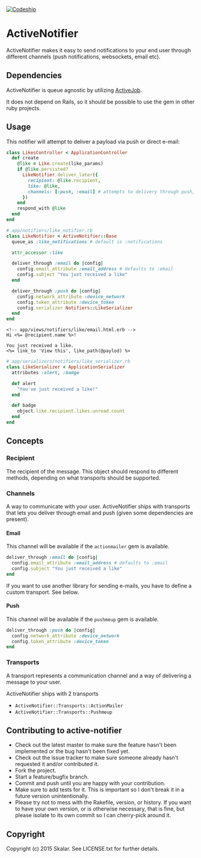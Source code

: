 [![Codeship](https://img.shields.io/codeship/8c098d90-da0a-0132-b325-528f3b81d645.svg?style=plastic)](https://codeship.com/projects/79171)

# ActiveNotifier

ActiveNotifier makes it easy to send notifications to your end user through
different channels (push notifications, websockets, email etc).


## Dependencies

ActiveNotifier is queue agnostic by utilizing [ActiveJob][activejob].

It does not depend on Rails, so it should be possible to use the gem in other
ruby projects.


## Usage

This notifier will attempt to deliver a payload via push or direct e-mail:

```ruby
class LikesController < ApplicationController
  def create
    @like = Like.create(like_params)
    if @like.persisted?
      LikeNotifier.deliver_later({
        recipient: @like.recipient,
        like: @like,
        channels: [:push, :email] # attempts to delivery through push, then email if not possible
      })
    end
    respond_with @like
  end
end
```

```ruby
# app/notifiers/like_notifier.rb
class LikeNotifier < ActiveNotifier::Base
  queue_as :like_notifications # default is :notifications

  attr_accessor :like

  deliver_through :email do |config|
    config.email_attribute :email_address # defaults to :email
    config.subject "You just received a like"
  end

  deliver_through :push do |config|
    config.network_attribute :device_network
    config.token_attribute :device_token
    config.serializer Notifiers::LikeSerializer
  end
end
```

```erb
<!-- app/views/notifiers/like/email.html.erb -->
Hi <%= @recipient.name %>!

You just received a like.
<%= link_to 'View this', like_path(@paylod) %>
```

```ruby
# app/serializers/notifiers/like_serializer.rb
class LikeSerializer < ApplicationSerializer
  attributes :alert, :badge

  def alert
    "You've just received a like!"
  end

  def badge
    object.like.recipient.likes.unread.count
  end
end
```


## Concepts

### Recipient

The recipient of the message. This object should respond to different methods,
depending on what transports should be supported.

### Channels

A way to communicate with your user. ActiveNotifier ships with transports that
lets you deliver through email and push (given some dependencies are present).

#### Email

This channel will be available if the `actionmailer` gem is available.

```ruby
deliver_through :email do |config|
  config.email_attribute :email_address # defaults to :email
  config.subject "You just received a like"
end
```

If you want to use another library for sending e-mails, you have to define a
custom transport. See below.

#### Push

This channel will be available if the `pushmeup` gem is available.

```ruby
deliver_through :push do |config|
  config.network_attribute :device_network
  config.token_attribute :device_token
end
```


### Transports

A transport represents a communication channel and a way of delivering a message
to your user.

ActiveNotifier ships with 2 transports

* `ActiveNotifier::Transports::ActionMailer`
* `ActiveNotifier::Transports::Pushmeup`


## Contributing to active-notifier

* Check out the latest master to make sure the feature hasn't been implemented or the bug hasn't been fixed yet.
* Check out the issue tracker to make sure someone already hasn't requested it and/or contributed it.
* Fork the project.
* Start a feature/bugfix branch.
* Commit and push until you are happy with your contribution.
* Make sure to add tests for it. This is important so I don't break it in a future version unintentionally.
* Please try not to mess with the Rakefile, version, or history. If you want to have your own version, or is otherwise necessary, that is fine, but please isolate to its own commit so I can cherry-pick around it.

## Copyright

Copyright (c) 2015 Skalar. See LICENSE.txt for further details.

[activejob]: https://github.com/rails/rails/blob/master/activejob
